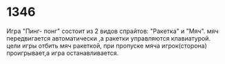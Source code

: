 # 1346
Игра "Пинг- понг"
состоит из 2 видов спрайтов: "Ракетка" и "Мяч".
мяч передвигается автоматически ,а ракетки управляются клавиатурой.
цели игры отбить мяч ракеткой, при пропуске мяча игрок(сторона) проигрывает,а игра останавливается. 
